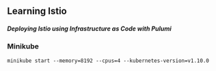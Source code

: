 ## Learning Istio

##### Deploying Istio using Infrastructure as Code with Pulumi

### Minikube

```
minikube start --memory=8192 --cpus=4 --kubernetes-version=v1.10.0
```
